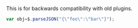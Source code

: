 This is for backwards compatibility with old plugins.

```js
var obj=$.parseJSON("{\"foo\":\"bar\"}");
```

